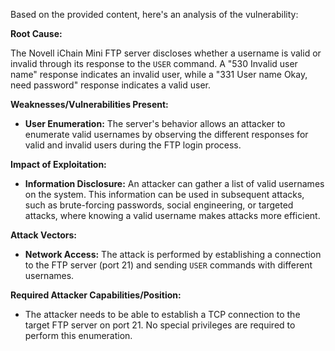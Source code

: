 Based on the provided content, here's an analysis of the vulnerability:

**Root Cause:**

The Novell iChain Mini FTP server discloses whether a username is valid or invalid through its response to the `USER` command. A "530 Invalid user name" response indicates an invalid user, while a "331 User name Okay, need password" response indicates a valid user.

**Weaknesses/Vulnerabilities Present:**

*   **User Enumeration:** The server's behavior allows an attacker to enumerate valid usernames by observing the different responses for valid and invalid users during the FTP login process.

**Impact of Exploitation:**

*   **Information Disclosure:** An attacker can gather a list of valid usernames on the system. This information can be used in subsequent attacks, such as brute-forcing passwords, social engineering, or targeted attacks, where knowing a valid username makes attacks more efficient.

**Attack Vectors:**

*   **Network Access:** The attack is performed by establishing a connection to the FTP server (port 21) and sending `USER` commands with different usernames.

**Required Attacker Capabilities/Position:**

*   The attacker needs to be able to establish a TCP connection to the target FTP server on port 21. No special privileges are required to perform this enumeration.